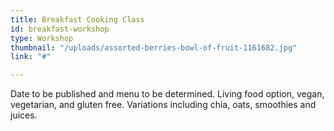 ```yaml
---
title: Breakfast Cooking Class
id: breakfast-workshop
type: Workshop
thumbnail: "/uploads/assorted-berries-bowl-of-fruit-1161682.jpg"
link: "#"

---
```

Date to be published and menu to be determined. Living food option, vegan, vegetarian, and gluten free. Variations including chia, oats, smoothies and juices. 